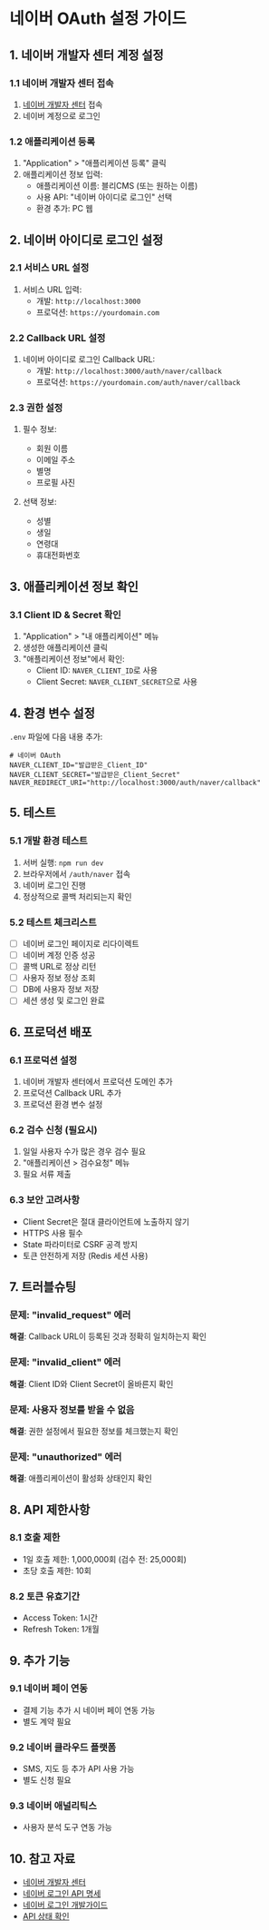 # 네이버 OAuth 설정 가이드

## 1. 네이버 개발자 센터 계정 설정

### 1.1 네이버 개발자 센터 접속
1. [네이버 개발자 센터](https://developers.naver.com) 접속
2. 네이버 계정으로 로그인

### 1.2 애플리케이션 등록
1. "Application" > "애플리케이션 등록" 클릭
2. 애플리케이션 정보 입력:
   - 애플리케이션 이름: 블리CMS (또는 원하는 이름)
   - 사용 API: "네이버 아이디로 로그인" 선택
   - 환경 추가: PC 웹

## 2. 네이버 아이디로 로그인 설정

### 2.1 서비스 URL 설정
1. 서비스 URL 입력:
   - 개발: `http://localhost:3000`
   - 프로덕션: `https://yourdomain.com`

### 2.2 Callback URL 설정
1. 네이버 아이디로 로그인 Callback URL:
   - 개발: `http://localhost:3000/auth/naver/callback`
   - 프로덕션: `https://yourdomain.com/auth/naver/callback`

### 2.3 권한 설정
1. 필수 정보:
   - 회원 이름
   - 이메일 주소
   - 별명
   - 프로필 사진

2. 선택 정보:
   - 성별
   - 생일
   - 연령대
   - 휴대전화번호

## 3. 애플리케이션 정보 확인

### 3.1 Client ID & Secret 확인
1. "Application" > "내 애플리케이션" 메뉴
2. 생성한 애플리케이션 클릭
3. "애플리케이션 정보"에서 확인:
   - Client ID: `NAVER_CLIENT_ID`로 사용
   - Client Secret: `NAVER_CLIENT_SECRET`으로 사용

## 4. 환경 변수 설정

`.env` 파일에 다음 내용 추가:

```env
# 네이버 OAuth
NAVER_CLIENT_ID="발급받은_Client_ID"
NAVER_CLIENT_SECRET="발급받은_Client_Secret"
NAVER_REDIRECT_URI="http://localhost:3000/auth/naver/callback"
```

## 5. 테스트

### 5.1 개발 환경 테스트
1. 서버 실행: `npm run dev`
2. 브라우저에서 `/auth/naver` 접속
3. 네이버 로그인 진행
4. 정상적으로 콜백 처리되는지 확인

### 5.2 테스트 체크리스트
- [ ] 네이버 로그인 페이지로 리다이렉트
- [ ] 네이버 계정 인증 성공
- [ ] 콜백 URL로 정상 리턴
- [ ] 사용자 정보 정상 조회
- [ ] DB에 사용자 정보 저장
- [ ] 세션 생성 및 로그인 완료

## 6. 프로덕션 배포

### 6.1 프로덕션 설정
1. 네이버 개발자 센터에서 프로덕션 도메인 추가
2. 프로덕션 Callback URL 추가
3. 프로덕션 환경 변수 설정

### 6.2 검수 신청 (필요시)
1. 일일 사용자 수가 많은 경우 검수 필요
2. "애플리케이션 > 검수요청" 메뉴
3. 필요 서류 제출

### 6.3 보안 고려사항
- Client Secret은 절대 클라이언트에 노출하지 않기
- HTTPS 사용 필수
- State 파라미터로 CSRF 공격 방지
- 토큰 안전하게 저장 (Redis 세션 사용)

## 7. 트러블슈팅

### 문제: "invalid_request" 에러
**해결**: Callback URL이 등록된 것과 정확히 일치하는지 확인

### 문제: "invalid_client" 에러
**해결**: Client ID와 Client Secret이 올바른지 확인

### 문제: 사용자 정보를 받을 수 없음
**해결**: 권한 설정에서 필요한 정보를 체크했는지 확인

### 문제: "unauthorized" 에러
**해결**: 애플리케이션이 활성화 상태인지 확인

## 8. API 제한사항

### 8.1 호출 제한
- 1일 호출 제한: 1,000,000회 (검수 전: 25,000회)
- 초당 호출 제한: 10회

### 8.2 토큰 유효기간
- Access Token: 1시간
- Refresh Token: 1개월

## 9. 추가 기능

### 9.1 네이버 페이 연동
- 결제 기능 추가 시 네이버 페이 연동 가능
- 별도 계약 필요

### 9.2 네이버 클라우드 플랫폼
- SMS, 지도 등 추가 API 사용 가능
- 별도 신청 필요

### 9.3 네이버 애널리틱스
- 사용자 분석 도구 연동 가능

## 10. 참고 자료
- [네이버 개발자 센터](https://developers.naver.com)
- [네이버 로그인 API 명세](https://developers.naver.com/docs/login/api/)
- [네이버 로그인 개발가이드](https://developers.naver.com/docs/login/devguide/)
- [API 상태 확인](https://developers.naver.com/notice/api_status)